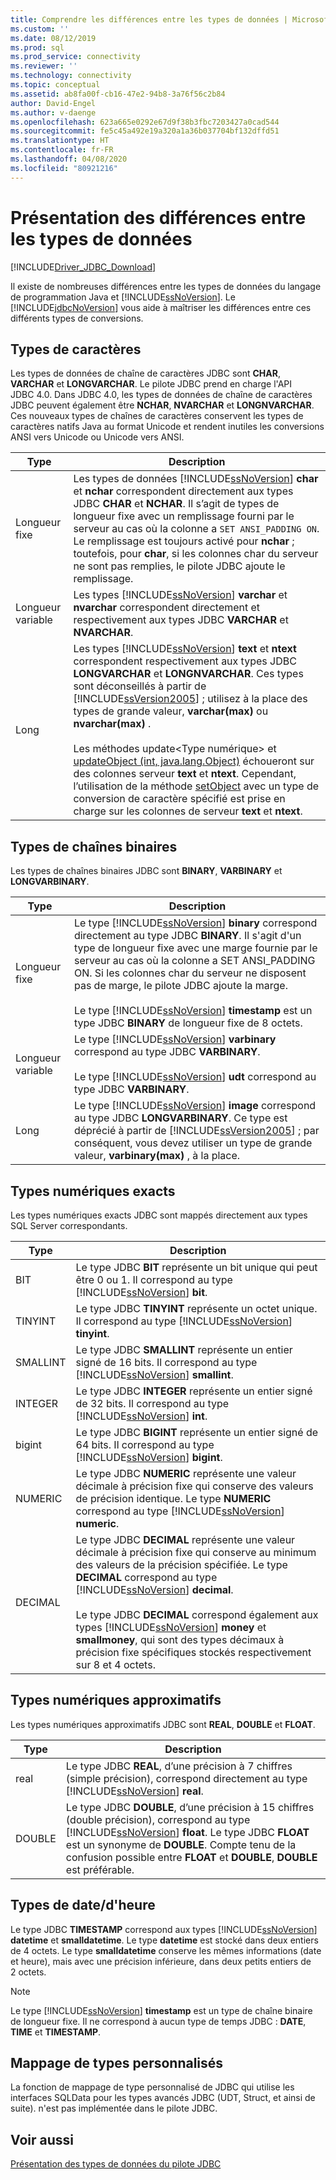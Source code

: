 ```yaml
---
title: Comprendre les différences entre les types de données | Microsoft Docs
ms.custom: ''
ms.date: 08/12/2019
ms.prod: sql
ms.prod_service: connectivity
ms.reviewer: ''
ms.technology: connectivity
ms.topic: conceptual
ms.assetid: ab8fa00f-cb16-47e2-94b8-3a76f56c2b84
author: David-Engel
ms.author: v-daenge
ms.openlocfilehash: 623a665e0292e67d9f38b3fbc7203427a0cad544
ms.sourcegitcommit: fe5c45a492e19a320a1a36b037704bf132dffd51
ms.translationtype: HT
ms.contentlocale: fr-FR
ms.lasthandoff: 04/08/2020
ms.locfileid: "80921216"
---
```

# <a name="understanding-data-type-differences"></a>Présentation des différences entre les types de données

[!INCLUDE[Driver_JDBC_Download](../../includes/driver_jdbc_download.md)]

Il existe de nombreuses différences entre les types de données du langage de programmation Java et [!INCLUDE[ssNoVersion](../../includes/ssnoversion-md.md)]. Le [!INCLUDE[jdbcNoVersion](../../includes/jdbcnoversion_md.md)] vous aide à maîtriser les différences entre ces différents types de conversions.  

## <a name="character-types"></a>Types de caractères

Les types de données de chaîne de caractères JDBC sont **CHAR**, **VARCHAR** et **LONGVARCHAR**. Le pilote JDBC prend en charge l'API JDBC 4.0. Dans JDBC 4.0, les types de données de chaîne de caractères JDBC peuvent également être **NCHAR**, **NVARCHAR** et **LONGNVARCHAR**. Ces nouveaux types de chaînes de caractères conservent les types de caractères natifs Java au format Unicode et rendent inutiles les conversions ANSI vers Unicode ou Unicode vers ANSI.  
  
| Type            | Description                                                                                                                                                                                                                                                                                                                                                                                                                                                                                                                                                                                                                                                                                                                                                                                                                |
| --------------- | -------------------------------------------------------------------------------------------------------------------------------------------------------------------------------------------------------------------------------------------------------------------------------------------------------------------------------------------------------------------------------------------------------------------------------------------------------------------------------------------------------------------------------------------------------------------------------------------------------------------------------------------------------------------------------------------------------------------------------------------------------------------------------------------------------------------------- |
| Longueur fixe    | Les types de données [!INCLUDE[ssNoVersion](../../includes/ssnoversion-md.md)] **char** et **nchar** correspondent directement aux types JDBC **CHAR** et **NCHAR**. Il s’agit de types de longueur fixe avec un remplissage fourni par le serveur au cas où la colonne a `SET ANSI_PADDING ON`. Le remplissage est toujours activé pour **nchar** ; toutefois, pour **char**, si les colonnes char du serveur ne sont pas remplies, le pilote JDBC ajoute le remplissage.                                                                                                                                                                                                                                                                                                                                                                                      |
| Longueur variable | Les types [!INCLUDE[ssNoVersion](../../includes/ssnoversion-md.md)] **varchar** et **nvarchar** correspondent directement et respectivement aux types JDBC **VARCHAR** et **NVARCHAR**.                                                                                                                                                                                                                                                                                                                                                                                                                                                                                                                                                                                                                                                 |
| Long            | Les types [!INCLUDE[ssNoVersion](../../includes/ssnoversion-md.md)] **text** et **ntext** correspondent respectivement aux types JDBC **LONGVARCHAR** et **LONGNVARCHAR**. Ces types sont déconseillés à partir de [!INCLUDE[ssVersion2005](../../includes/ssversion2005-md.md)] ; utilisez à la place des types de grande valeur, **varchar(max)** ou **nvarchar(max)** .<br /><br /> Les méthodes update\<Type numérique> et [updateObject (int, java.lang.Object)](../../connect/jdbc/reference/updateobject-method-int-java-lang-object.md) échoueront sur des colonnes serveur **text** et **ntext**. Cependant, l’utilisation de la méthode [setObject](../../connect/jdbc/reference/setobject-method-sqlserverpreparedstatement.md) avec un type de conversion de caractère spécifié est prise en charge sur les colonnes de serveur **text** et **ntext**. |
  
## <a name="binary-string-types"></a>Types de chaînes binaires

Les types de chaînes binaires JDBC sont **BINARY**, **VARBINARY** et **LONGVARBINARY**.  
  
| Type            | Description                                                                                                                                                                                                                                                                                                                                                                                                                                                                          |
| --------------- | ------------------------------------------------------------------------------------------------------------------------------------------------------------------------------------------------------------------------------------------------------------------------------------------------------------------------------------------------------------------------------------------------------------------------------------------------------------------------------------ |
| Longueur fixe    | Le type [!INCLUDE[ssNoVersion](../../includes/ssnoversion-md.md)] **binary** correspond directement au type JDBC **BINARY**. Il s'agit d'un type de longueur fixe avec une marge fournie par le serveur au cas où la colonne a SET ANSI_PADDING ON. Si les colonnes char du serveur ne disposent pas de marge, le pilote JDBC ajoute la marge.<br /><br /> Le type [!INCLUDE[ssNoVersion](../../includes/ssnoversion-md.md)] **timestamp** est un type JDBC **BINARY** de longueur fixe de 8 octets. |
| Longueur variable | Le type [!INCLUDE[ssNoVersion](../../includes/ssnoversion-md.md)] **varbinary** correspond au type JDBC **VARBINARY**.<br /><br /> Le type [!INCLUDE[ssNoVersion](../../includes/ssnoversion-md.md)] **udt** correspond au type JDBC **VARBINARY**.                                                                                                                                                                                                                                 |
| Long            | Le type [!INCLUDE[ssNoVersion](../../includes/ssnoversion-md.md)] **image** correspond au type JDBC **LONGVARBINARY**. Ce type est déprécié à partir de [!INCLUDE[ssVersion2005](../../includes/ssversion2005-md.md)] ; par conséquent, vous devez utiliser un type de grande valeur, **varbinary(max)** , à la place.                                                                                                                                                                                           |
  
## <a name="exact-numeric-types"></a>Types numériques exacts

Les types numériques exacts JDBC sont mappés directement aux types SQL Server correspondants.  
  
| Type     | Description                                                                                                                                                                                                                                                                                                                                                                                                                                                                                   |
| -------- | --------------------------------------------------------------------------------------------------------------------------------------------------------------------------------------------------------------------------------------------------------------------------------------------------------------------------------------------------------------------------------------------------------------------------------------------------------------------------------------------- |
| BIT      | Le type JDBC **BIT** représente un bit unique qui peut être 0 ou 1. Il correspond au type [!INCLUDE[ssNoVersion](../../includes/ssnoversion-md.md)] **bit**.                                                                                                                                                                                                                                                                                                                                       |
| TINYINT  | Le type JDBC **TINYINT** représente un octet unique. Il correspond au type [!INCLUDE[ssNoVersion](../../includes/ssnoversion-md.md)] **tinyint**.                                                                                                                                                                                                                                                                                                                                                 |
| SMALLINT | Le type JDBC **SMALLINT** représente un entier signé de 16 bits. Il correspond au type [!INCLUDE[ssNoVersion](../../includes/ssnoversion-md.md)] **smallint**.                                                                                                                                                                                                                                                                                                                                     |
| INTEGER  | Le type JDBC **INTEGER** représente un entier signé de 32 bits. Il correspond au type [!INCLUDE[ssNoVersion](../../includes/ssnoversion-md.md)] **int**.                                                                                                                                                                                                                                                                                                                                           |
| bigint   | Le type JDBC **BIGINT** représente un entier signé de 64 bits. Il correspond au type [!INCLUDE[ssNoVersion](../../includes/ssnoversion-md.md)] **bigint**.                                                                                                                                                                                                                                                                                                                                         |
| NUMERIC  | Le type JDBC **NUMERIC** représente une valeur décimale à précision fixe qui conserve des valeurs de précision identique. Le type **NUMERIC** correspond au type [!INCLUDE[ssNoVersion](../../includes/ssnoversion-md.md)] **numeric**.                                                                                                                                                                                                                                                                   |
| DECIMAL  | Le type JDBC **DECIMAL** représente une valeur décimale à précision fixe qui conserve au minimum des valeurs de la précision spécifiée. Le type **DECIMAL** correspond au type [!INCLUDE[ssNoVersion](../../includes/ssnoversion-md.md)] **decimal**.<br /><br /> Le type JDBC **DECIMAL** correspond également aux types [!INCLUDE[ssNoVersion](../../includes/ssnoversion-md.md)] **money** et **smallmoney**, qui sont des types décimaux à précision fixe spécifiques stockés respectivement sur 8 et 4 octets. |
  
## <a name="approximate-numeric-types"></a>Types numériques approximatifs

Les types numériques approximatifs JDBC sont **REAL**, **DOUBLE** et **FLOAT**.  
  
| Type   | Description                                                                                                                                                                                                                                                                                                   |
| ------ | ------------------------------------------------------------------------------------------------------------------------------------------------------------------------------------------------------------------------------------------------------------------------------------------------------------- |
| real   | Le type JDBC **REAL**, d’une précision à 7 chiffres (simple précision), correspond directement au type [!INCLUDE[ssNoVersion](../../includes/ssnoversion-md.md)] **real**.                                                                                                                                     |
| DOUBLE | Le type JDBC **DOUBLE**, d’une précision à 15 chiffres (double précision), correspond au type [!INCLUDE[ssNoVersion](../../includes/ssnoversion-md.md)] **float**. Le type JDBC **FLOAT** est un synonyme de **DOUBLE**. Compte tenu de la confusion possible entre **FLOAT** et **DOUBLE**, **DOUBLE** est préférable. |
  
## <a name="datetime-types"></a>Types de date/d'heure

Le type JDBC **TIMESTAMP** correspond aux types [!INCLUDE[ssNoVersion](../../includes/ssnoversion-md.md)] **datetime** et **smalldatetime**. Le type **datetime** est stocké dans deux entiers de 4 octets. Le type **smalldatetime** conserve les mêmes informations (date et heure), mais avec une précision inférieure, dans deux petits entiers de 2 octets.  
  
> [!NOTE]  
> Le type [!INCLUDE[ssNoVersion](../../includes/ssnoversion-md.md)] **timestamp** est un type de chaîne binaire de longueur fixe. Il ne correspond à aucun type de temps JDBC : **DATE**, **TIME** et **TIMESTAMP**.  
  
## <a name="custom-type-mapping"></a>Mappage de types personnalisés

La fonction de mappage de type personnalisé de JDBC qui utilise les interfaces SQLData pour les types avancés JDBC (UDT, Struct, et ainsi de suite). n'est pas implémentée dans le pilote JDBC.  
  
## <a name="see-also"></a>Voir aussi

[Présentation des types de données du pilote JDBC](../../connect/jdbc/understanding-the-jdbc-driver-data-types.md)  
